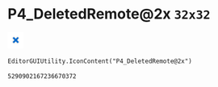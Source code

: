 # P4_DeletedRemote@2x `32x32`
<img src="/img/P4_DeletedRemote@2x.png" width=32 height=32>

``` CSharp
EditorGUIUtility.IconContent("P4_DeletedRemote@2x")
```
```
5290902167236670372
```
